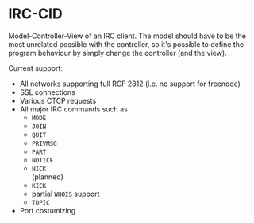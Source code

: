 # IRC-CID
Model-Controller-View of an IRC client. The model should have to be the most unrelated possible with the controller, so it's possible to define the program behaviour by simply change the controller (and the view).



Current support:
<ul>
<li>All networks supporting full RCF 2812 (i.e. no support for freenode)</li>
<li>SSL connections</li>
<li>Various CTCP requests</li>
<li>All major IRC commands such as 
  <ul>
  <li><code>MODE</code></li>
  <li><code>JOIN</code></li>
  <li><code>QUIT</code></li>
  <li><code>PRIVMSG</code></li>
  <li><code>PART</code></li>
  <li><code>NOTICE</code></li>
  <li><code>NICK</code></li> (planned)
  <li><code>KICK</code></li>
  <li>partial <code>WHOIS</code> support</li>
  <li><code>TOPIC</code></li>
  </ul>
</li>
<li>Port costumizing</li>
</ul>
